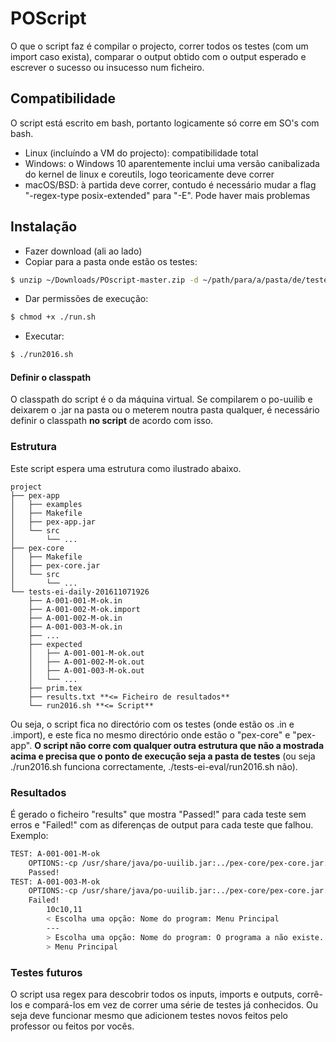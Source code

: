 # POScript
O que o script faz é compilar o projecto, correr todos os testes (com um import caso exista), comparar o output obtido com o output esperado e escrever o sucesso ou insucesso num ficheiro.

## Compatibilidade
O script está escrito em bash, portanto logicamente só corre em SO's com bash.
* Linux (incluíndo a VM do projecto): compatibilidade total
* Windows: o Windows 10 aparentemente inclui uma versão canibalizada do kernel de linux e coreutils, logo teoricamente deve correr
* macOS/BSD: à partida deve correr, contudo é necessário mudar a flag "-regex-type posix-extended" para "-E". Pode haver mais problemas

## Instalação
* Fazer download (ali ao lado)
* Copiar para a pasta onde estão os testes:
```sh
$ unzip ~/Downloads/POscript-master.zip -d ~/path/para/a/pasta/de/testes
```
* Dar permissões de execução:
```sh
$ chmod +x ./run.sh
```
* Executar:
```sh
$ ./run2016.sh
```

#### Definir o classpath
O classpath do script é o da máquina virtual. Se compilarem o po-uuilib e deixarem o .jar na pasta ou o meterem noutra pasta qualquer, é necessário definir o classpath **no script** de acordo com isso.

### Estrutura
Este script espera uma estrutura como ilustrado abaixo.
```
project
├── pex-app
│   ├── examples
│   ├── Makefile
│   ├── pex-app.jar
│   └── src
│       └── ...
├── pex-core
│   ├── Makefile
│   ├── pex-core.jar
│   └── src
│       └── ...
└── tests-ei-daily-201611071926
    ├── A-001-001-M-ok.in
    ├── A-001-002-M-ok.import
    ├── A-001-002-M-ok.in
    ├── A-001-003-M-ok.in
    ├── ...
    ├── expected
    │   ├── A-001-001-M-ok.out
    │   ├── A-001-002-M-ok.out
    │   ├── A-001-003-M-ok.out
    │   └── ...
    ├── prim.tex
    ├── results.txt **<= Ficheiro de resultados**
    └── run2016.sh **<= Script**
```

Ou seja, o script fica no directório com os testes (onde estão os .in e .import), e este fica no mesmo directório onde estão o "pex-core" e "pex-app". **O script não corre com qualquer outra estrutura que não a mostrada acima e precisa que o ponto de execução seja a pasta de testes** (ou seja ./run2016.sh funciona correctamente, ./tests-ei-eval/run2016.sh não).

### Resultados
É gerado o ficheiro "results" que mostra "Passed!" para cada teste sem erros e "Failed!" com as diferenças de output para cada teste que falhou. Exemplo:

```sh
TEST: A-001-001-M-ok
	OPTIONS:-cp /usr/share/java/po-uuilib.jar:../pex-core/pex-core.jar:../pex-app/pex-app.jar -Din=./A-001-001-M-ok.in -Dout=.A-001-001-M-ok.outhyp
	Passed!
TEST: A-001-003-M-ok
	OPTIONS:-cp /usr/share/java/po-uuilib.jar:../pex-core/pex-core.jar:../pex-app/pex-app.jar -Din=./A-001-003-M-ok.in -Dout=.A-001-003-M-ok.outhyp
	Failed!
		10c10,11
		< Escolha uma opção: Nome do program: Menu Principal
		---
		> Escolha uma opção: Nome do program: O programa a não existe.
		> Menu Principal
```
### Testes futuros
O script usa regex para descobrir todos os inputs, imports e outputs, corrê-los e compará-los em vez de correr uma série de testes já conhecidos. Ou seja deve funcionar mesmo que adicionem testes novos feitos pelo professor ou feitos por vocês.
